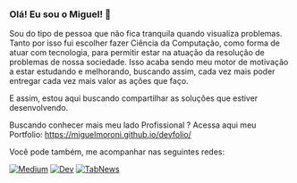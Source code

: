 ### Olá! Eu sou o Miguel! 👋

Sou do tipo de pessoa que não fica tranquila quando visualiza problemas. Tanto por isso fui escolher fazer Ciência da Computação, como forma de atuar com tecnologia, para permitir estar na atuação da resolução de problemas de nossa sociedade.
Isso acaba sendo meu motor de motivação a estar estudando e melhorando, buscando assim, cada vez mais poder entregar cada vez mais valor as ações que faço.

E assim, estou aqui buscando compartilhar as soluções que estiver desenvolvendo.

Buscando conhecer mais meu lado Profissional ? Acessa aqui meu Portfolio: https://miguelmoroni.github.io/devfolio/

Você pode também, me acompanhar nas seguintes redes:

<a href="https://medium.com/@miguelmoroni"><img src="" alt="Medium"></a>
<a href="https://dev.to/miguelmoroni"><img src="" alt="Dev"></a>
<a href="https://www.tabnews.com.br/miguelmoroni"><img src="" alt="TabNews"></a>


<!--
**miguelmoroni/miguelmoroni** is a ✨ _special_ ✨ repository because its `README.md` (this file) appears on your GitHub profile.

Here are some ideas to get you started:

- 🔭 I’m currently working on ...
- 🌱 I’m currently learning ...
- 👯 I’m looking to collaborate on ...
- 🤔 I’m looking for help with ...
- 💬 Ask me about ...
- 📫 How to reach me: ...
- 😄 Pronouns: ...
- ⚡ Fun fact: ...
-->
